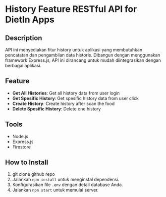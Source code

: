 # History Feature RESTful API for DietIn Apps

## Description

API ini menyediakan fitur history untuk aplikasi yang membutuhkan pencatatan dan pengambilan data historis. Dibangun dengan menggunakan framework Express.js, API ini dirancang untuk mudah diintegrasikan dengan berbagai aplikasi.

## Feature

- **Get All Histories**: Get all history data from user login
- **Get Spesific History**: Get spesific history data from user click
- **Create History**: Create history after scan the food
- **Delete Spesific History**: Delete one history

## Tools

- Node.js
- Express.js
- Firestore

## How to Install

1. git clone github repo
2. Jalankan `npm install` untuk menginstal dependensi.
3. Konfigurasikan file `.env` dengan detail database Anda.
4. Jalankan `npm start` untuk memulai server.
